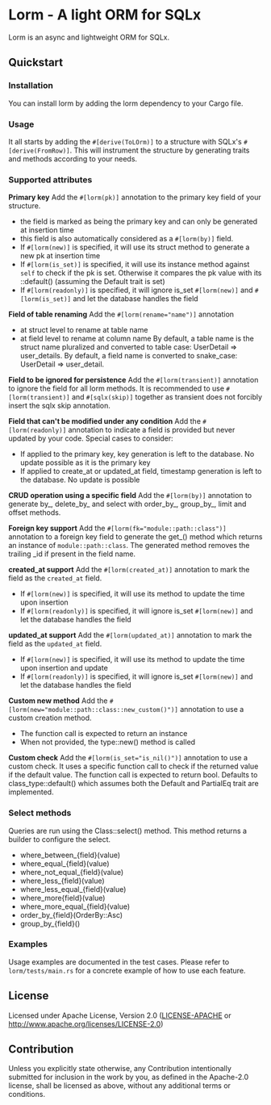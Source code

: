 # Lorm - A light ORM for SQLx

Lorm is an async and lightweight ORM for SQLx.

## Quickstart

### Installation
You can install lorm by adding the lorm dependency to your Cargo file.

### Usage

It all starts by adding the `#[derive(ToLOrm)]` to a structure with SQLx's `#[derive(FromRow)]`.
This will instrument the structure by generating traits and methods according to your needs.

### Supported attributes

**Primary key**
Add the `#[lorm(pk)]` annotation to the primary key field of your structure.
- the field is marked as being the primary key and can only be generated at insertion time
- this field is also automatically considered as a `#[lorm(by)]` field.
- If `#[lorm(new)]` is specified, it will use its struct method to generate a new pk at insertion time
- If `#[lorm(is_set)]` is specified, it will use its instance method against `self` to check if the pk is set. Otherwise it compares the pk value with its <struct>::default() (assuming the Default trait is set)
- If `#[lorm(readonly)]` is specified, it will ignore is_set `#[lorm(new)]` and `#[lorm(is_set)]` and let the database handles the field 

**Field of table renaming**
Add the `#[lorm(rename="name")]` annotation
 - at struct level to rename at table name
 - at field level to rename at column name
By default, a table name is the struct name pluralized and converted to table case: UserDetail => user_details.
By default, a field name is converted to snake_case: UserDetail => user_detail.

**Field to be ignored for persistence**
Add the `#[lorm(transient)]` annotation to ignore the field for all lorm methods.
It is recommended to use `#[lorm(transient)]` and `#[sqlx(skip)]` together as transient does not forcibly insert the sqlx skip annotation.

**Field that can't be modified under any condition**
Add the `#[lorm(readonly)]` annotation to indicate a field is provided but never updated by your code.
Special cases to consider:
 - If applied to the primary key, key generation is left to the database. No update possible as it is the primary key
 - If applied to create_at or updated_at field, timestamp generation is left to the database. No update is possible

**CRUD operation using a specific field**
Add the `#[lorm(by)]` annotation to generate by_<field>, delete_by_<field> and select with order_by_<field>, group_by_<field>, limit and offset methods.

**Foreign key support**
Add the `#[lorm(fk="module::path::class")]` annotation to a foreign key field to generate the get_<field>() method which returns an instance of `module::path::class`.
The generated method removes the trailing _id if present in the field name.

**created_at support**
Add the `#[lorm(created_at)]` annotation to mark the field as the `created_at` field. 
- If `#[lorm(new)]` is specified, it will use its method to update the time upon insertion
- If `#[lorm(readonly)]` is specified, it will ignore is_set `#[lorm(new)]` and let the database handles the field

**updated_at support**
Add the `#[lorm(updated_at)]` annotation to mark the field as the `updated_at` field.
- If `#[lorm(new)]` is specified, it will use its method to update the time upon insertion and update
- If `#[lorm(readonly)]` is specified, it will ignore is_set `#[lorm(new)]` and let the database handles the field

**Custom new method**
Add the `#[lorm(new="module::path::class::new_custom()")]` annotation to use a custom creation method.
- The function call is expected to return an instance
- When not provided, the type::new() method is called

**Custom check**
Add the `#[lorm(is_set="is_nil()")]` annotation to use a custom check.
It uses a specific function call to check if the returned value if the default value.
The function call is expected to return bool.
Defaults to class_type::default() which assumes both the Default and PartialEq trait are implemented.

### Select methods
Queries are run using the Class::select() method.
This method returns a builder to configure the select.

- where_between_{field}(value)
- where_equal_{field}(value)
- where_not_equal_{field}(value)
- where_less_{field}(value)
- where_less_equal_{field}(value)
- where_more{field}(value)
- where_more_equal_{field}(value)
- order_by_{field}(OrderBy::Asc)
- group_by_{field}()

### Examples
Usage examples are documented in the test cases. Please refer to `lorm/tests/main.rs` for a concrete example of how to use each feature.  

## License
Licensed under Apache License, Version 2.0 ([LICENSE-APACHE](LICENSE) or http://www.apache.org/licenses/LICENSE-2.0)

## Contribution
Unless you explicitly state otherwise, any Contribution intentionally submitted
for inclusion in the work by you, as defined in the Apache-2.0 license, shall be  licensed as above, without any additional terms or conditions.
